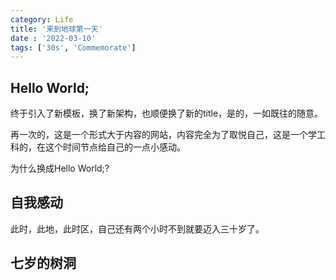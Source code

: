 ```yaml
---
category: Life
title: '来到地球第一天'
date : '2022-03-10'
tags: ['30s', 'Commemorate']
---
```



## Hello World;

终于引入了新模板，换了新架构，也顺便换了新的title，是的，一如既往的随意。

再一次的，这是一个形式大于内容的网站，内容完全为了取悦自己，这是一个学工科的，在这个时间节点给自己的一点小感动。

为什么换成Hello World;?

## 自我感动

此时，此地，此时区，自己还有两个小时不到就要迈入三十岁了。

## 七岁的树洞
